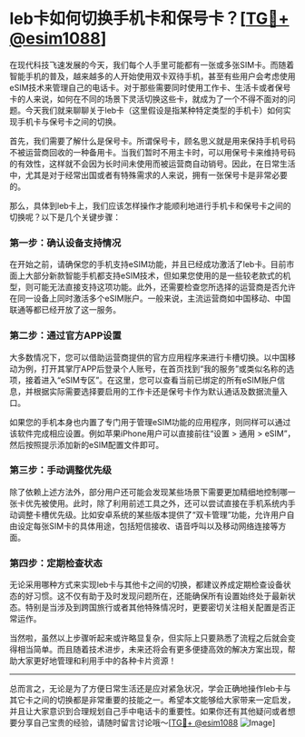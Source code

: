# leb卡如何切换手机卡和保号卡？[[TG💪+ @esim1088](https://t.me/s/esim1088)]

在现代科技飞速发展的今天，我们每个人手里可能都有一张或多张SIM卡。而随着智能手机的普及，越来越多的人开始使用双卡双待手机，甚至有些用户会考虑使用eSIM技术来管理自己的电话卡。对于那些需要同时使用工作卡、生活卡或者保号卡的人来说，如何在不同的场景下灵活切换这些卡，就成为了一个不得不面对的问题。今天我们就来聊聊关于leb卡（这里假设是指某种特定类型的手机卡）如何实现手机卡与保号卡之间的切换。

首先，我们需要了解什么是保号卡。所谓保号卡，顾名思义就是用来保持手机号码不被运营商回收的一种备用卡。当我们暂时不用主卡时，可以用保号卡来维持号码的有效性，这样就不会因为长时间未使用而被运营商自动销号。因此，在日常生活中，尤其是对于经常出国或者有特殊需求的人来说，拥有一张保号卡是非常必要的。

那么，具体到leb卡上，我们应该怎样操作才能顺利地进行手机卡和保号卡之间的切换呢？以下是几个关键步骤：

### 第一步：确认设备支持情况

在开始之前，请确保您的手机支持eSIM功能，并且已经成功激活了leb卡。目前市面上大部分新款智能手机都支持eSIM技术，但如果您使用的是一些较老款式的机型，则可能无法直接支持这项功能。此外，还需要检查您所选择的运营商是否允许在同一设备上同时激活多个eSIM账户。一般来说，主流运营商如中国移动、中国联通等都已经开放了这一服务。

### 第二步：通过官方APP设置

大多数情况下，您可以借助运营商提供的官方应用程序来进行卡槽切换。以中国移动为例，打开其掌厅APP后登录个人账号，在首页找到“我的服务”或类似名称的选项，接着进入“eSIM专区”。在这里，您可以查看当前已绑定的所有eSIM账户信息，并根据实际需要选择要启用的工作卡还是保号卡作为默认通话及数据流量入口。

如果您的手机本身也内置了专门用于管理eSIM功能的应用程序，则同样可以通过该软件完成相应设置。例如苹果iPhone用户可以直接前往“设置 > 通用 > eSIM”，然后按照提示添加新的eSIM配置文件即可。

### 第三步：手动调整优先级

除了依赖上述方法外，部分用户还可能会发现某些场景下需要更加精细地控制哪一张卡优先被使用。此时，除了利用前述工具之外，还可以尝试直接在手机系统内手动调整卡槽优先级。比如安卓系统的某些版本提供了“双卡管理”功能，允许用户自由设定每张SIM卡的具体用途，包括短信接收、语音呼叫以及移动网络连接等方面。

### 第四步：定期检查状态

无论采用哪种方式来实现leb卡与其他卡之间的切换，都建议养成定期检查设备状态的好习惯。这不仅有助于及时发现问题所在，还能确保所有设置始终处于最新状态。特别是当涉及到跨国旅行或者其他特殊情况时，更要密切关注相关配置是否正常运作。

当然啦，虽然以上步骤听起来或许略显复杂，但实际上只要熟悉了流程之后就会变得相当简单。而且随着技术进步，未来还将会有更多便捷高效的解决方案出现，帮助大家更好地管理和利用手中的各种卡片资源！

---

总而言之，无论是为了方便日常生活还是应对紧急状况，学会正确地操作leb卡与其它卡之间的切换都是非常重要的技能之一。希望本文能够给大家带来一定启发，并且让大家意识到合理规划自己手中电话卡的重要性。如果你还有其他疑问或者想要分享自己宝贵的经验，请随时留言讨论哦～[[TG💪+ @esim1088](https://t.me/s/esim1088) ![Image](https://i.postimg.cc/4NQfJmqS/Snipaste-2025-05-13-00-14-12.png)]